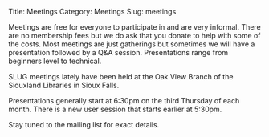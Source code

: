 Title: Meetings
Category: Meetings
Slug: meetings

Meetings are free for everyone to participate in and are very informal. There are no membership fees but we do ask that you donate to help with some of the costs. Most meetings are just gatherings but sometimes we will have a presentation followed by a Q&A session. Presentations range from beginners level to technical.

SLUG meetings lately have been held at the Oak View Branch of the Siouxland Libraries in Sioux Falls.

Presentations generally start at 6:30pm on the third Thursday of each month. There is a new user session that starts earlier at 5:30pm.

Stay tuned to the mailing list for exact details.
